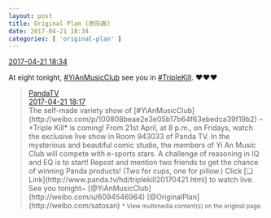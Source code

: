 ```yaml
---
layout: post
title: Original Plan (原际画)
date: 2017-04-21 18:34
categories: [ 'original-plan' ]
---
```


<div class="weibo-info">
  <a href="http://weibo.com/5626539553/EFyuwk0qN">2017-04-21 18:34</a>
</div>

At eight tonight, [#YiAnMusicClub](http://weibo.com/p/100808beae2e3e05b17b64f63ebedca39f19b2) see you in [#TripleKill](http://weibo.com/p/100808d614267acb9089db17679bfac43299ac). :heart::heart::heart:

<!-- more -->

> <div class="weibo-post-name">
>   <a href="http://weibo.com/PandaTV">PandaTV</a>
> </div>
> <div class="weibo-info">
>   <a href="http://weibo.com/5700092581/EFynDDdgQ">2017-04-21 18:17</a>
> </div>
> The self-made variety show of [#YiAnMusicClub](http://weibo.com/p/100808beae2e3e05b17b64f63ebedca39f19b2) – *Triple Kill* is coming!  
> From 21st April, at 8 p.m., on Fridays, watch the exclusive live show in Room 943033 of Panda TV.  
> In the mysterious and beautiful comic studio, the members of Yi An Music Club will compete with e-sports stars. A challenge of reasoning in IQ and EQ is to start!  
> Repost and mention two friends to get the chance of winning Panda products! (Two for cups, one for pillow.)  
> Click [❏ Link](http://www.panda.tv/hd/triplekill20170421.html) to watch live.  
> See you tonight~ [@YiAnMusicClub](http://weibo.com/u/6094546964) [@OriginalPlan](http://weibo.com/satosan)  
> <small>* View multimedia content(s) on the original page.</small>
